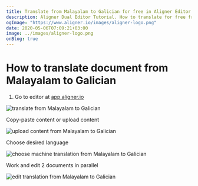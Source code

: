 ```yaml
---
title: Translate from Malayalam to Galician for free in Aligner Editor
description: Aligner Dual Editor Tutorial. How to translate for free from Malayalam to Galician. Aligner is multilingual document management platform. 
ogImage: "https://www.aligner.io/images/aligner-logo.png"
date: 2020-05-06T07:09:21+03:00
image: ../images/aligner-logo.png
onBlog: true
---
```


# How to translate document from Malayalam to Galician

1. Go to editor at [app.aligner.io](https://app.aligner.io "Aligner App web page")

![translate from Malayalam to Galician](../aligner-blank-editor.png "translate from Malayalam to Galician")

Copy-paste content or upload content

![upload content from Malayalam to Galician](../aligner-uploaded-document.png "upload content from Malayalam to Galician")

Choose desired language

![choose machine translation from Malayalam to Galician](../aligner-language-dropdown.png "choose machine translation from Malayalam to Galician")

Work and edit 2 documents in parallel

![edit translation from Malayalam to Galician](../aligner-double-sitded-editor.png "edit translation from Malayalam to Galician")

